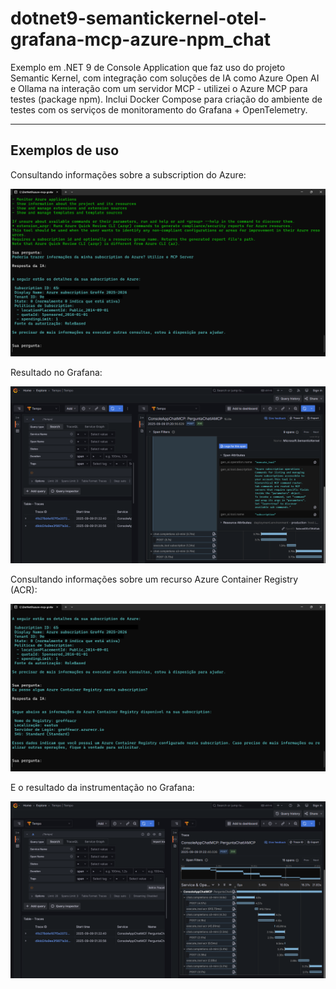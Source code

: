 # dotnet9-semantickernel-otel-grafana-mcp-azure-npm_chat
Exemplo em .NET 9 de Console Application que faz uso do projeto Semantic Kernel, com integração com soluções de IA como Azure Open AI e Ollama na interação com um servidor MCP - utilizei o Azure MCP para testes (package npm). Inclui Docker Compose para criação do ambiente de testes com os serviços de monitoramento do Grafana + OpenTelemetry.

---

## Exemplos de uso

Consultando informações sobre a subscription do Azure:

![MCP Azure - Subscription](img/mcp-azure-01.png)

Resultado no Grafana:

![Grafana - Subscription](img/grafana-01.png)

Consultando informações sobre um recurso Azure Container Registry (ACR):

![MCP Azure - ACR](img/mcp-azure-02.png)

E o resultado da instrumentação no Grafana:

![Grafana - ACR](img/grafana-02.png)